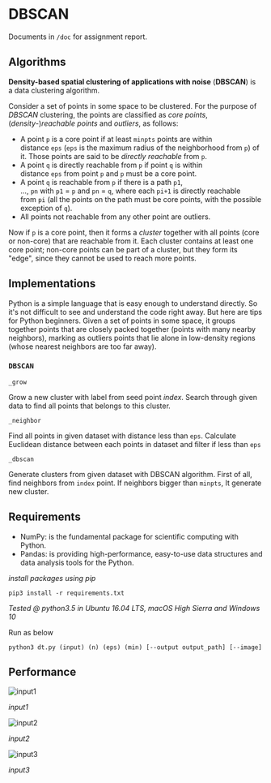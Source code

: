 # DBSCAN

Documents in `/doc` for assignment report.

## Algorithms

**Density-based spatial clustering of applications with noise** (**DBSCAN**) is a data clustering algorithm.

Consider a set of points in some space to be clustered. For the purpose of *DBSCAN* clustering, the points are classified as *core points*, (*density*-)*reachable points* and *outliers*, as follows:

- A point `p` is a core point if at least `minpts` points are within distance `eps` (`eps` is the maximum radius of the neighborhood from `p`) of it. Those points are said to be *directly reachable* from `p`.
- A point `q` is directly reachable from `p` if point `q` is within distance `eps` from point `p` and `p` must be a core point.
- A point `q` is reachable from `p` if there is a path `p1`, ..., `pn` with `p1` = `p` and `pn` = `q`, where each `pi+1` is directly reachable from `pi` (all the points on the path must be core points, with the possible exception of `q`).
- All points not reachable from any other point are outliers.

Now if `p` is a core point, then it forms a *cluster* together with all points (core or non-core) that are reachable from it. Each cluster contains at least one core point; non-core points can be part of a cluster, but they form its "edge", since they cannot be used to reach more points.

## Implementations

Python is a simple language that is easy enough to understand directly. So it's not difficult to see and understand the code right away. But here are tips for Python beginners. Given a set of points in some space, it groups together points that are closely packed together (points with many nearby neighbors), marking as outliers points that lie alone in low-density regions (whose nearest neighbors are too far away). 

### `DBSCAN`

`_grow`

Grow a new cluster with label from seed point *index*. Search through given data to find all points that belongs to this cluster.

`_neighbor`

Find all points in given dataset with distance less than `eps`. Calculate Euclidean distance between each points in dataset and filter if less than `eps`

`_dbscan`

Generate clusters from given dataset with DBSCAN algorithm. First of all, find neighbors from `index` point. If neighbors bigger than `minpts`, It generate new cluster.



## Requirements

- NumPy: is the fundamental package for scientific computing with Python.
- Pandas: is providing high-performance, easy-to-use data structures and data analysis tools for the Python.

*install packages using pip*
```
pip3 install -r requirements.txt
```

*Tested @ python3.5 in Ubuntu 16.04 LTS, macOS High Sierra and Windows 10*

Run as below
```
python3 dt.py (input) (n) (eps) (min) [--output output_path] [--image]
```

## Performance

![input1](C:\Users\maybe\Documents\Workspace\ITE4005\assignment3\data\input1.png)

*input1*

![input2](C:\Users\maybe\Documents\Workspace\ITE4005\assignment3\data\input2.png)

*input2*

![input3](C:\Users\maybe\Documents\Workspace\ITE4005\assignment3\data\input3.png)

*input3*